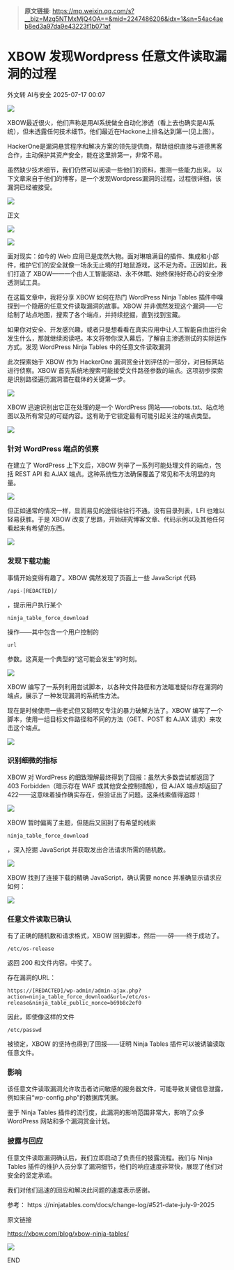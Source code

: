 > **原文链接**: https://mp.weixin.qq.com/s?__biz=Mzg5NTMxMjQ4OA==&mid=2247486206&idx=1&sn=54ac4aeb8ed3a97da9e43223f1b071af

#  XBOW 发现Wordpress 任意文件读取漏洞的过程  
外文转  AI与安全   2025-07-17 00:07  
  
![](https://mmbiz.qpic.cn/sz_mmbiz_png/rhmRSVBNbicoic0Oz3Xia3kgibNPynBOuMXc9SM0kxWibk77OTwIm2sE2Lphe9DXEuH7440Gomric3ZxFuZicqdPPubYA/640?wx_fmt=png&from=appmsg "")  
  
XBOW最近很火，他们声称是用AI系统做全自动化渗透（看上去也确实是AI系统），但未透露任何技术细节。他们最近在Hackone上排名达到第一(见上图）。  
  
HackerOne是漏洞悬赏程序和解决方案的领先提供商，帮助组织直接与道德黑客合作，主动保护其资产安全，能在这里排第一，非常不易。  
  
虽然缺少技术细节，我们仍然可以阅读一些他们的资料，推测一些能力出来。 以下文章来自于他们的博客，是一个发现Wordpress漏洞的过程，过程很详细，该漏洞已经被接受。  
  
  
![](https://mmbiz.qpic.cn/mmbiz_png/fRp5p4jMuDQjdXQXUMBDtPtLS0iaiaxVKblUBecgRUn30Lv2liaIUfnwcVib2D28Om4F0LpOd4oiah0psOJlRBHqewA/640 "")  
  
正文  
  
![](https://mmbiz.qpic.cn/mmbiz_png/jLdw7EZFJmIjAic1276gZeyjcsS9UMqa3VkvD2WgU11EyJAoVCSagkO3Kmia89jgusIXDficZIgTTb6ia32cibxVKgQ/640 "")  
  
  
  
![](https://mmbiz.qpic.cn/sz_mmbiz_png/rhmRSVBNbicoic0Oz3Xia3kgibNPynBOuMXcT1mao7icXCamZWvrNa35WccS0e5iazIfFjowmTQUyMY7ic5WSTTyTWmxw/640?wx_fmt=png&from=appmsg "")  
  
  
面对现实：如今的 Web 应用已是庞然大物。面对琳琅满目的插件、集成和小部件，维护它们的安全就像一场永无止境的打地鼠游戏，这不足为奇。正因如此，我们打造了 XBOW——一个由人工智能驱动、永不休眠、始终保持好奇心的安全渗透测试工具。  
  
在这篇文章中，我将分享 XBOW 如何在热门 WordPress Ninja Tables 插件中嗅探到一个隐蔽的任意文件读取漏洞的故事。XBOW 并非偶然发现这个漏洞——它绘制了站点地图，搜索了各个端点，并持续挖掘，直到找到宝藏。  
  
如果你对安全、开发感兴趣，或者只是想看看在真实应用中让人工智能自由运行会发生什么，那就继续阅读吧。本文将带你深入幕后，了解自主渗透测试的实际运作方式。发现 WordPress Ninja Tables 中的任意文件读取漏洞  
  
此次探索始于 XBOW 作为 HackerOne 漏洞赏金计划评估的一部分，对目标网站进行侦察。XBOW 首先系统地搜索可能接受文件路径参数的端点。这项初步探索是识别路径遍历漏洞潜在载体的关键第一步。  
  
![](https://mmbiz.qpic.cn/sz_mmbiz_png/rhmRSVBNbicoic0Oz3Xia3kgibNPynBOuMXcuXA4u3QqWWLpUu9jMb6FSmlXLkl9FVjLxiar8tRU6KHnosyJDQF7j9Q/640?wx_fmt=png&from=appmsg "")  
  
  
XBOW 迅速识别出它正在处理的是一个 WordPress 网站——robots.txt、站点地图以及所有常见的可疑内容。这有助于它锁定最有可能引起关注的端点类型。  
  
![](https://mmbiz.qpic.cn/sz_mmbiz_png/rhmRSVBNbicoic0Oz3Xia3kgibNPynBOuMXcUNX7wCQdYXAA6mhLxfhlKH5Ng7Qwu8WMeRgtdm0Pube361aibyqAn8g/640?wx_fmt=png&from=appmsg "")  
  
### 针对 WordPress 端点的侦察  
  
在建立了 WordPress 上下文后，XBOW 列举了一系列可能处理文件的端点，包括 REST API 和 AJAX 端点。这种系统性方法确保覆盖了常见和不太明显的向量。  
  
![](https://mmbiz.qpic.cn/sz_mmbiz_png/rhmRSVBNbicoic0Oz3Xia3kgibNPynBOuMXcPJ6kDgJaUnr6jvjUCc0tmmAbSoWa8dKx5VBFUybNEvia0KXECFG16hA/640?wx_fmt=png&from=appmsg "")  
  
  
  
但正如通常的情况一样，显而易见的途径往往行不通。没有目录列表，LFI 也难以轻易获胜。于是 XBOW 改变了思路，开始研究博客文章、代码示例以及其他任何看起来有希望的东西。  
  
![](https://mmbiz.qpic.cn/sz_mmbiz_png/rhmRSVBNbicoic0Oz3Xia3kgibNPynBOuMXcEKAW3tFSmqCyMMoOvaqueAPb7cSr9KuyVFQqGd837Hlqhq9Z8qKbWA/640?wx_fmt=png&from=appmsg "")  
  
  
### 发现下载功能  
  
事情开始变得有趣了。XBOW 偶然发现了页面上一些 JavaScript 代码
```
/api-[REDACTED]/
```

，提示用户执行某个 
```
ninja_table_force_download
```

操作——其中包含一个用户控制的
```
url
```

参数。这真是一个典型的“这可能会发生”的时刻。  
  
![](https://mmbiz.qpic.cn/sz_mmbiz_png/rhmRSVBNbicrxruzWH8YQODnfmWaia7ibASo5mTcSjEgk5lpCOiaUibKoW2rsKbgzMEXiaoetrErHVeBg3Eiapx94jUXw/640?wx_fmt=png&from=appmsg "")  
  
  
XBOW 编写了一系列利用尝试脚本，以各种文件路径和方法瞄准疑似存在漏洞的端点，展示了一种发现漏洞的系统性方法。  
  
现在是时候使用一些老式但又聪明又专注的暴力破解方法了。XBOW 编写了一个脚本，使用一组目标文件路径和不同的方法（GET、POST 和 AJAX 请求）来攻击这个端点。  
  
![](https://mmbiz.qpic.cn/sz_mmbiz_png/rhmRSVBNbicrxruzWH8YQODnfmWaia7ibASRICuDxIicGz7SaRUEm4CA8BHtbRj3RmaILL2axicbrajyVbQS9EkN5pA/640?wx_fmt=png&from=appmsg "")  
  
  
### 识别细微的指标  
  
XBOW 对 WordPress 的细致理解最终得到了回报：虽然大多数尝试都返回了 403 Forbidden（暗示存在 WAF 或其他安全控制措施），但 AJAX 端点却返回了 422——这意味着操作确实存在，但验证出了问题。这条线索值得追踪！  
  
![](https://mmbiz.qpic.cn/sz_mmbiz_png/rhmRSVBNbicrxruzWH8YQODnfmWaia7ibASXoKIDGcJDtj62fbBZjXibUjBqlB1lXw57VF4RPSlYibYzBEUcVX5TMFQ/640?wx_fmt=png&from=appmsg "")  
  
  
XBOW 暂时偏离了主题，但随后又回到了有希望的线索
```
ninja_table_force_download
```

，深入挖掘 JavaScript 并获取发出合法请求所需的随机数。  
  
![](https://mmbiz.qpic.cn/sz_mmbiz_png/rhmRSVBNbicrxruzWH8YQODnfmWaia7ibASaPyOaudGCGKbhibd2UuHbWqm7ehZh1NpxyOfSdKeSianFQfqBDXgBy2A/640?wx_fmt=png&from=appmsg "")  
  
  
XBOW 找到了连接下载的精确 JavaScript，确认需要 nonce 并准确显示请求应如何：  
  
![](https://mmbiz.qpic.cn/sz_mmbiz_png/rhmRSVBNbicrxruzWH8YQODnfmWaia7ibASdU7IlG4SoXnnTH5ReJs16wYjxZmAzmZQL2vuG3gHggLIGrClCzO0Og/640?wx_fmt=png&from=appmsg "")  
  
  
### 任意文件读取已确认  
  
有了正确的随机数和请求格式，XBOW 回到脚本，然后——砰——终于成功了。 
```
/etc/os-release
```

返回 200 和文件内容。中奖了。  
  
  
  
存在漏洞的URL： 
```
https://[REDACTED]/wp-admin/admin-ajax.php?action=ninja_table_force_download&url=/etc/os-release&ninja_table_public_nonce=b69b8c2ef0
```

  
  
因此，即使像这样的文件
```
/etc/passwd
```

被锁定，XBOW 的坚持也得到了回报——证明 Ninja Tables 插件可以被诱骗读取任意文件。  
### 影响  
  
该任意文件读取漏洞允许攻击者访问敏感的服务器文件，可能导致关键信息泄露，例如来自“wp-config.php”的数据库凭据。  
  
鉴于 Ninja Tables 插件的流行度，此漏洞的影响范围非常大，影响了众多 WordPress 网站和多个漏洞赏金计划。  
### 披露与回应  
  
任意文件读取漏洞确认后，我们立即启动了负责任的披露流程。我们与 Ninja Tables 插件的维护人员分享了漏洞细节，他们的响应速度非常快，展现了他们对安全的坚定承诺。  
  
我们对他们迅速的回应和解决此问题的速度表示感谢。  
  
  
  
参考： https ://ninjatables.com/docs/change-log/#521-date-july-9-2025  
  
原文链接  
  
https://xbow.com/blog/xbow-ninja-tables/  
  
  
![](https://mmbiz.qpic.cn/mmbiz_png/55LhWNqR1eEIvTRaeSGqOic2WdN4owxXx4UzauQgeevfp7WbH82nic0ict9rBIHza7ZkYRxXupK0a8IIPDyicUpjPg/640 "")  
  
END  
  
  
  
